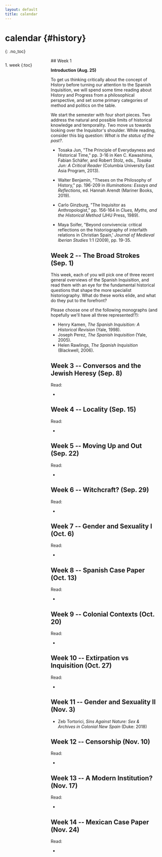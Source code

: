 ```yaml
---
layout: default
title: calendar
---
```


# calendar {#history}
{: .no_toc}

<div style="float:left; width:20%; padding-top:1em;">
1. week
{:toc}
</div>

<div style="float:right; width:70%;">
## Week 1  

**Introduction (Aug. 25)**

To get us thinking critically about the concept of History before turning our
attention to the Spanish Inquisition, we will spend some time reading about
History and Progress from a philosophical perspective, and set some primary
categories of method and politics on the table.

We start the semester with four short pieces. Two address the natural and
possible limits of historical knowledge and temporality. Two move us towards
looking over the Inquisitor's shoulder. While reading, consider this big
question: *What is the status of the past?*. 

* Tosaka Jun, "The Principle of Everydayness and Historical Time," pp. 3-16 in
  Ken C. Kawashima, Fabian Schäfer, and Robert Stolz, eds., *Tosaka Jun:
  A Critical Reader* (Columbia University East Asia Program, 2013).

* Walter Benjamin, "Theses on the Philosophy of History," pp. 196-209 in
  *Illuminations: Essays and Reflections*, ed. Hannah Arendt (Mariner Books,
  2019).

* Carlo Ginzburg, "The Inquisitor as Anthropologist," pp. 156-164 in *Clues,
  Myths, and the Historical Method* (JHU Press, 1989).

* Maya Soifer, "Beyond convivencia: critical reflections on the historiography
  of interfaith relations in Christian Spain,' *Journal of Medieval Iberian
  Studies* 1:1 (2009), pp. 19-35.

## Week 2 -- The Broad Strokes (Sep. 1)

This week, each of you will pick one of three recent general overviews of the
Spanish Inquisition, and read them with an eye for the fundamental historical
questions that shape the more specialist historiography. What do these works
elide, and what do they put to the forefront?

Please choose one of the following monographs (and hopefully we'll have all
three represented!?):

* Henry Kamen, *The Spanish Inquisition: A Historical Revision* (Yale, 1998).  
* Joseph Perez, *The Spanish Inquisition* (Yale, 2005).
* Helen Rawlings, *The Spanish Inquisition* (Blackwell, 2006).

## Week 3 -- Conversos and the Jewish Heresy (Sep. 8) 

Read:

*


## Week 4 -- Locality (Sep. 15) 

Read:

* 

## Week 5 -- Moving Up and Out (Sep. 22)

Read:

* 


## Week 6 -- Witchcraft? (Sep. 29) 

Read:

* 


## Week 7 -- Gender and Sexuality I (Oct. 6) 

Read:

* 


## Week 8 -- Spanish Case Paper (Oct. 13) 

Read:

* 


## Week 9 -- Colonial Contexts (Oct. 20)  

Read:

* 


## Week 10 -- Extirpation vs Inquisition (Oct. 27)

Read:

* 


## Week 11 -- Gender and Sexuality II (Nov. 3)  

* Zeb Tortorici, *Sins Against Nature: Sex & Archives in Colonial New Spain*
  (Duke: 2018)

## Week 12 -- Censorship (Nov. 10)  

Read:

* 


## Week 13 -- A Modern Institution?  (Nov. 17) 

Read:

* 


## Week 14 -- Mexican Case Paper (Nov. 24)

Read:

* 

</div>







